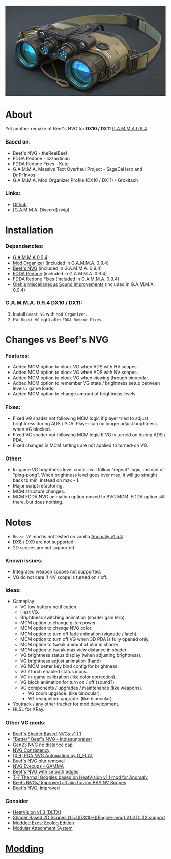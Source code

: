 ![Image](image.png)

# About
Yet another remake of Beef's NVG for **DX10 / DX11** [G.A.M.M.A 0.9.4](https://discord.com/invite/stalker-gamma)

### Based on:
- Beef's NVG - theRealBeef
- FDDA Redone - lizzardman
- FDDA Redone Fixes - Kute
- G.A.M.M.A. Massive Text Overhaul Project - SageDaHerb and Dr.Pr1nkos
- G.A.M.M.A. Mod Organizer Profile (DX10 / DX11) - Grokitach

### Links:
- [Github](https://github.com/pvd1313/gamma-beast-vg)
- [G.A.M.M.A. Discord] (wip)

# Installation

### Dependencies:
- [G.A.M.M.A 0.9.4](https://discord.com/invite/stalker-gamma)
- [Mod Organizer](https://github.com/ModOrganizer2/modorganizer/releases) (included in G.A.M.M.A. 0.9.4)
- [Beef's NVG](https://www.moddb.com/addons/beefs-shader-based-nvgs-v10) (included in G.A.M.M.A. 0.9.4)
- [FDDA Redone](https://www.moddb.com/mods/stalker-anomaly/addons/fdda-redone) (included in G.A.M.M.A. 0.9.4)
- [FDDA Redone Fixes](https://www.moddb.com/addons/fdda-redone-fixes) (included in G.A.M.M.A. 0.9.4)
- [Oleh's Miscellaneous Sound Improvements]() (included in G.A.M.M.A. 0.9.4)

### G.A.M.M.A. 0.9.4 DX10 / DX11:
1. Install `Beast VG` with `Mod Organizer`.
2. Put `Beast VG` right after `FDDA Redone Fixes`.

# Changes vs Beef's NVG

### Features:
- Added MCM option to block VG when ADS with HV scopes.
- Added MCM option to block VG when ADS with NV scopes.
- Added MCM option to block VG when viewing through binocular.
- Added MCM option to remember VG state / brightness setup between levels / game loads.
- Added MCM option to change amount of brightness levels.

### Fixes:

- Fixed VG shader not following MCM logic if player tried to adjust brightness during ADS / PDA. Player can no longer adjust brightness when VG blocked.
- Fixed VG shader not following MCM logic If VG is turned on during ADS / PDA.
- Fixed changes in MCM settings are not applied to turned-on VG.

### Other:
- In-game VG brightness level control will follow "repeat" logic, instead of "ping-pong". When brightness level goes over max, it will go straight back to min, instead on max - 1.
- Major script refactoring.
- MCM structure changes.
- MCM FDDA NVG animation option moved to BVG MCM. FDDA option still there, but does nothing.

# Notes
- `Beast VG` mod is not tested on vanilla [Anomaly v1.5.3](https://www.moddb.com/mods/stalker-anomaly/news/stalker-anomaly-version-153-release)
- DX8 / DX9 are not supported.
- 2D scopes are not supported.

### Known issues:
- Integrated weapon scopes not supported.
- VG do not care if NV scope is turned on / off.

### Ideas:
- Gameplay
  - VG low battery notification.
  - Heat VG.
  - Brightness switching animation (shader gain lerp).
  - MCM option to change glitch power.
  - MCM option to change NVG color.
  - MCM option to turn off fade animation (vignette / latch).
  - MCM option to turn off VG when 3D PDA is fully opened only.
  - MCM option to tweak amount of blur in shader.
  - MCM option to tweak max view distance in shader.
  - VG brightness status display (when adjusting brightness).
  - VG brightness adjust animation (hand)
  - VG MCM better key bind config for brightness.
  - VG / torch enabled status icons.
  - VG in-game calibration (like color correction).
  - VG block animation for turn on / off (sound?).
  - VG components / upgrades / maintenance (like weapons).
    - VG zoom upgrade. (like binocular).
    - VG recognition upgrade. (like binocular).
- Youtrack / any other tracker for mod development.
- HLSL for XRay.

### Other VG mods:
- [Beef's Shader Based NVGs v1.1.1](https://www.moddb.com/addons/beefs-shader-based-nvgs-v10)
- ["Better" Beef's NVG - indiesunpraiser](https://www.moddb.com/mods/stalker-anomaly/addons/better-beefs-nvg-indiesunpraiser)
- [Gen23 NVG no distance cap](https://discord.com/channels/912320241713958912/1363252560668004522)
- [NVG Consistency](https://discord.com/channels/912320241713958912/1035900566687195159)
- [[0.9] PDA NVG Automation by G_FLAT](https://discord.com/channels/912320241713958912/1252395415958065172)
- [Beef's NVG blur removal](https://www.moddb.com/mods/stalker-anomaly/addons/beefs-nvg-blur-removal)
- [NVG Eyecups - GAMMA](https://www.moddb.com/mods/stalker-anomaly/addons/beefs-nvg-blur-removal)
- [Beef's NVG with smooth edges](https://www.moddb.com/mods/stalker-anomaly/addons/beefs-nvg-with-smooth-edges)
- [T-7 Thermal Goggles based on HeatVision v1.1 mod for Anomaly](https://discord.com/channels/912320241713958912/1168998049113178122)
- [Beefs NVGs/ Improved alt aim fix and BAS NV Scopes](https://discord.com/channels/912320241713958912/1205458333100671027)
- [Beef's NVG, Improved](https://www.moddb.com/mods/stalker-anomaly/addons/beefs-nvg-improved)

### Consider
- [HeatVision v1.3 [DLTX]](https://www.moddb.com/mods/stalker-anomaly/addons/heatvision-v02-extension-for-beefs-nvg-dx11engine-mod/)
- [Shader Based 2D Scopes [1.5.1][DX10+][Engine-mod] V1.3 DLTX support](https://www.moddb.com/mods/stalker-anomaly/addons/shader-based-2d-scopes-151dx11engine-mod)
- [Modded Exes: Ecolog Edition](https://discord.com/channels/912320241713958912/1417405402873729025)
- [Modular Attachment System](https://www.moddb.com/mods/stalker-anomaly/addons/modular-attachment-system)

# [Modding](modding.md)